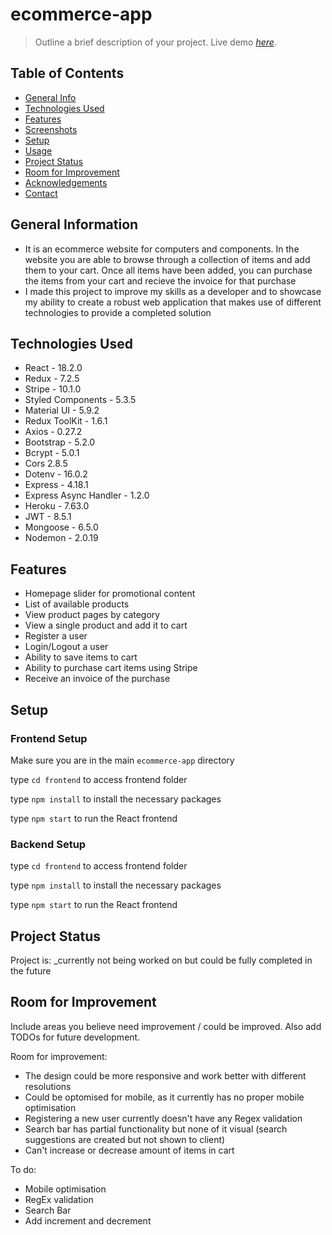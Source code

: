 # ecommerce-app
> Outline a brief description of your project.
> Live demo [_here_]([https://www.example.com](https://taupe-bublanina-2943f1.netlify.app/)).

## Table of Contents
* [General Info](#general-information)
* [Technologies Used](#technologies-used)
* [Features](#features)
* [Screenshots](#screenshots)
* [Setup](#setup)
* [Usage](#usage)
* [Project Status](#project-status)
* [Room for Improvement](#room-for-improvement)
* [Acknowledgements](#acknowledgements)
* [Contact](#contact)
<!-- * [License](#license) -->

## General Information
- It is an ecommerce website for computers and components. In the website you are able to browse through a collection of items and add them to your cart. Once all       items have been added, you can purchase the items from your cart and recieve the invoice for that purchase
- I made this project to improve my skills as a developer and to showcase my ability to create a robust web application that makes use of different technologies to       provide a completed solution  

## Technologies Used
- React - 18.2.0
- Redux - 7.2.5
- Stripe - 10.1.0
- Styled Components - 5.3.5
- Material UI - 5.9.2
- Redux ToolKit - 1.6.1
- Axios - 0.27.2
- Bootstrap - 5.2.0
- Bcrypt - 5.0.1
- Cors 2.8.5
- Dotenv - 16.0.2
- Express - 4.18.1
- Express Async Handler - 1.2.0
- Heroku - 7.63.0
- JWT - 8.5.1
- Mongoose - 6.5.0
- Nodemon - 2.0.19

## Features
- Homepage slider for promotional content 
- List of available products 
- View product pages by category
- View a single product and add it to cart
- Register a user
- Login/Logout a user
- Ability to save items to cart 
- Ability to purchase cart items using Stripe
- Receive an invoice of the purchase 

## Setup

### Frontend Setup

Make sure you are in the main `ecommerce-app` directory 

type `cd frontend` to access frontend folder

type `npm install` to install the necessary packages 

type `npm start` to run the React frontend

### Backend Setup

type `cd frontend` to access frontend folder

type `npm install` to install the necessary packages 

type `npm start` to run the React frontend

## Project Status
Project is: _currently not being worked on but could be fully completed in the future  


## Room for Improvement
Include areas you believe need improvement / could be improved. Also add TODOs for future development.

Room for improvement:
- The design could be more responsive and work better with different resolutions 
- Could be optomised for mobile, as it currently has no proper mobile optimisation 
- Registering a new user currently doesn't have any Regex validation
- Search bar has partial functionality but none of it visual (search suggestions are created but not shown to client)
- Can't increase or decrease amount of items in cart

To do:
- Mobile optimisation
- RegEx validation 
- Search Bar
- Add increment and decrement
